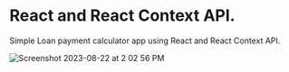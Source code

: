 # React and React Context API.

Simple Loan payment calculator app using React and React Context API.

![Screenshot 2023-08-22 at 2 02 56 PM](https://github.com/renso3x/react-loan-payment-calculator/assets/16775150/ae2d4a1f-42d0-47e2-bd09-3950506c8567)
